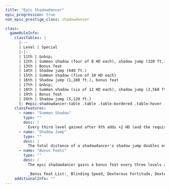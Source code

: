 ```yaml
---
title: "Epic Shadowdancer"
epic_progression: true
non_epic_prestige_class: shadowdancer

class:
  gameRuleInfo:
    classTables: |
      |---
      | Level | Special
      |-|-
      | 11th | &nbsp;
      | 12th | Summon shadow (four of 8 HD each), shadow jump (320 ft.)
      | 13th | Bonus feat
      | 14th | Shadow jump (640 ft.)
      | 15th | Summon shadow (five of 10 HD each)
      | 16th | Shadow jump (1,280 ft.), bonus feat
      | 17th | &nbsp;
      | 18th | Summon shadow (six of 12 HD each), shadow jump (2,560 ft.)
      | 19th | Bonus feat
      | 20th | Shadow jump (5,120 ft.)
      {: #epic-shadowdancer-table .table .table-bordered .table-hover .table-striped data-caption="Table: The Epic Shadowdancer" }
    classFeatures:
      - name: "Summon Shadow"
        type: ""
        desc: |
          Every third level gained after 9th adds +2 HD (and the requisite base attace and base save bonus increases) to the shadowdancer's shadow companion.
      - name: "Shadow Jump"
        type: ""
        desc: |
          The total distance of a shadowdancer's shadow jump doubles every two levels after 10th.
      - name: "Bonus Feats"
        type: ""
        desc: |
          The epic shadowdancer gains a bonus feat every three levels after 20th.

          _Bonus Feat List:_ Blinding Speed, Dexterous Fortitude, Dexterous Will, Epic Dodge, Epic Skill Focus, Epic Speed, Exceptional Deflection, Improved Combat Reflexes, Improved Darkvision, Improved Whirlwind Attack, Infinite Deflection, Legendary Leaper, Reflect Arrows, Self-Concealment, Spellcasting Harrier, Superior Initiative.
    additionalInfo: ""
---
```

